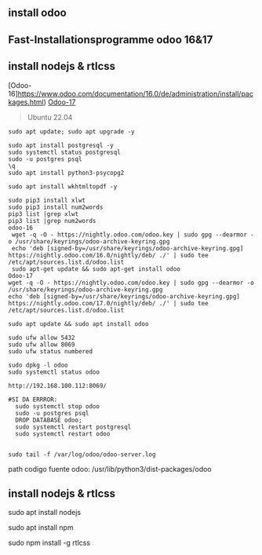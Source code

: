 ## install odoo
## Fast-Installationsprogramme odoo 16&17 
## install nodejs & rtlcss

[Odoo-16]https://www.odoo.com/documentation/16.0/de/administration/install/packages.html)
[Odoo-17](https://www.odoo.com/documentation/17.0/administration/install/packages.html)
> Ubuntu 22.04
```
sudo apt update; sudo apt upgrade -y

sudo apt install postgresql -y
sudo systemctl status postgresql
sudo -u postgres psql
\q
sudo apt install python3-psycopg2

sudo apt install wkhtmltopdf -y

sudo pip3 install xlwt
sudo pip3 install num2words
pip3 list |grep xlwt
pip3 list |grep num2words
odoo-16
 wget -q -O - https://nightly.odoo.com/odoo.key | sudo gpg --dearmor -o /usr/share/keyrings/odoo-archive-keyring.gpg
 echo 'deb [signed-by=/usr/share/keyrings/odoo-archive-keyring.gpg] https://nightly.odoo.com/16.0/nightly/deb/ ./' | sudo tee /etc/apt/sources.list.d/odoo.list
 sudo apt-get update && sudo apt-get install odoo
Odoo-17
wget -q -O - https://nightly.odoo.com/odoo.key | sudo gpg --dearmor -o /usr/share/keyrings/odoo-archive-keyring.gpg
echo 'deb [signed-by=/usr/share/keyrings/odoo-archive-keyring.gpg] https://nightly.odoo.com/17.0/nightly/deb/ ./' | sudo tee /etc/apt/sources.list.d/odoo.list

sudo apt update && sudo apt install odoo

sudo ufw allow 5432
sudo ufw allow 8069
sudo ufw status numbered

sudo dpkg -l odoo
sudo systemctl status odoo

http://192.168.100.112:8069/

#SI DA ERRROR:
  sudo systemctl stop odoo
  sudo -u postgres psql
  DROP DATABASE odoo;
  sudo systemctl restart postgresql
  sudo systemctl restart odoo


sudo tail -f /var/log/odoo/odoo-server.log

```
path codigo fuente odoo: /usr/lib/python3/dist-packages/odoo

## install nodejs & rtlcss

sudo apt install nodejs

sudo apt install npm

sudo npm install -g rtlcss





